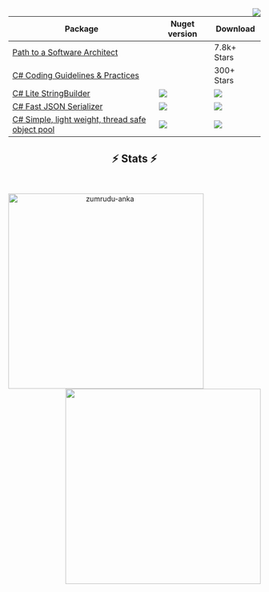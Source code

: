 <img align="right" src="https://visitor-badge.laobi.icu/badge?page_id=justinamiller-badge">

| Package     | Nuget version | Download |
| ----------- | ----------- |----------- |
|  [Path to a Software Architect](https://github.com/justinamiller/SoftwareArchitect)    | | 7.8k+ Stars  |
|  [C# Coding Guidelines & Practices](https://github.com/justinamiller/DotNet-Coding-Guidelines)    |  | 300+ Stars |
|  [C# Lite StringBuilder](https://github.com/justinamiller/LiteStringBuilder)    |  <img src="https://img.shields.io/nuget/vpre/LiteStringBuilder">   | <img src="https://img.shields.io/nuget/dt/LiteStringBuilder">|
|  [C# Fast JSON Serializer](https://github.com/justinamiller/Zippy)    |  <img src="https://img.shields.io/nuget/vpre/Zippy">   | <img src="https://img.shields.io/nuget/dt/Zippy"> |
|  [C# Simple, light weight, thread safe object pool](https://github.com/justinamiller/LightObjectPool)    |  <img src="https://img.shields.io/nuget/vpre/LightObjectPool">   | <img src="https://img.shields.io/nuget/dt/LightObjectPool"> |

<h2 align="center">⚡ Stats ⚡</h2>
<br>
<p align=center>
  <div align=center>
    <a href="https://github.com/justinamiller/github-readme-streak-stats" title="Go to Source">
      <img align="left" width=390 src="https://github-readme-streak-stats.herokuapp.com/?user=justinamiller&theme=react&border=61dafb&hide_border=true" alt="zumrudu-anka" />
    </a>
    <a href="https://github.com/justinamiller/github-readme-stats" title="Go to Source">
      <img align="right" width=390 src="https://github-readme-stats.vercel.app/api?username=justinamiller&show_icons=true&theme=react&border_color=61dafb&hide_border=true" />
    </a>
  </div>
  <br>
</p>

<!--
**justinamiller/justinamiller** is a ✨ _special_ ✨ repository because its `README.md` (this file) appears on your GitHub profile.

Here are some ideas to get you started:

- 🔭 I’m currently working on ...
- 🌱 I’m currently learning ...
- 👯 I’m looking to collaborate on ...
- 🤔 I’m looking for help with ...
- 💬 Ask me about ...
- 📫 How to reach me: ...
- 😄 Pronouns: ...
- ⚡ Fun fact: ...
-->
